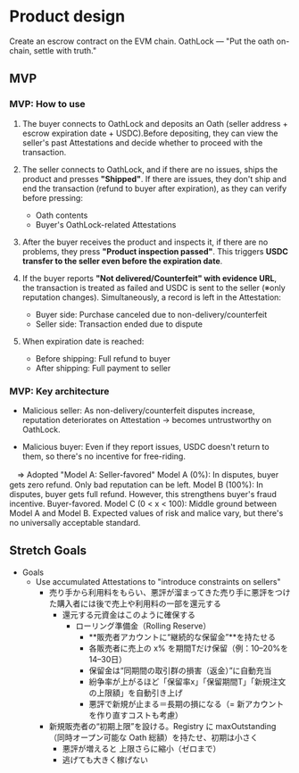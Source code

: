 
# Product design

Create an escrow contract on the EVM chain.
OathLock — "Put the oath on-chain, settle with truth."

## MVP

### MVP: How to use

  1. The buyer connects to OathLock and deposits an Oath (seller address + escrow expiration date + USDC).Before depositing, they can view the seller's past Attestations and decide whether to proceed with the transaction.

  2. The seller connects to OathLock, and if there are no issues, ships the product and presses **"Shipped"**. If there are issues, they don't ship and end the transaction (refund to buyer after expiration), as they can verify before pressing:
     - Oath contents
     - Buyer's OathLock-related Attestations

  3. After the buyer receives the product and inspects it, if there are no problems, they press **"Product inspection passed"**. This triggers **USDC transfer to the seller even before the expiration date**.

  4. If the buyer reports **"Not delivered/Counterfeit" with evidence URL**, the transaction is treated as failed and USDC is sent to the seller (※only reputation changes). Simultaneously, a record is left in the Attestation:
     - Buyer side: Purchase canceled due to non-delivery/counterfeit
     - Seller side: Transaction ended due to dispute

  5. When expiration date is reached:
     - Before shipping: Full refund to buyer
     - After shipping: Full payment to seller

### MVP: Key architecture

- Malicious seller: As non-delivery/counterfeit disputes increase, reputation deteriorates on Attestation → becomes untrustworthy on OathLock.

- Malicious buyer: Even if they report issues, USDC doesn't return to them, so there's no incentive for free-riding.

　⇒ Adopted "Model A: Seller-favored"
        Model A (0%): In disputes, buyer gets zero refund. Only bad reputation can be left.
        Model B (100%): In disputes, buyer gets full refund. However, this strengthens buyer's fraud incentive. Buyer-favored.
        Model C (0 < x < 100): Middle ground between Model A and Model B. Expected values of risk and malice vary, but there's no universally acceptable standard.

## Stretch Goals

- Goals
  - Use accumulated Attestations to "introduce constraints on sellers"
    - 売り手から利用料をもらい、悪評が溜まってきた売り手に悪評をつけた購入者には後で売上や利用料の一部を還元する
      - 還元する元資金はこのように確保する
        - ローリング準備金（Rolling Reserve）
          - **販売者アカウントに“継続的な保留金”**を持たせる
          - 各販売者に売上の x% を期間Tだけ保留（例：10–20%を14–30日）
          - 保留金は“同期間の取引群の損害（返金）”に自動充当
          - 紛争率が上がるほど「保留率x」「保留期間T」「新規注文の上限額」を自動引き上げ
          - 悪評で新規が止まる＝長期の損になる（= 新アカウントを作り直すコストも考慮）
    - 新規販売者の“初期上限”を設ける。Registry に maxOutstanding（同時オープン可能な Oath 総額）を持たせ、初期は小さく
      - 悪評が増えると 上限さらに縮小（ゼロまで）
      - 逃げても大きく稼げない

